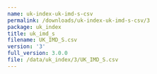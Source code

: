 ```yaml
---
name: uk-index-uk-imd-s-csv
permalink: /downloads/uk-index-uk-imd-s-csv/3
package: uk_index
title: uk_imd_s
filename: UK_IMD_S.csv
version: '3'
full_version: 3.0.0
file: /data/uk_index/3/UK_IMD_S.csv
---
```

